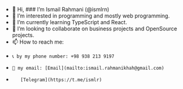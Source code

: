 - 👋 Hi, ### I’m Ismail Rahmani (@ismlrn)
- 👀 I’m interested in programming and mostly web programming.
- 🌱 I’m currently learning TypeScript and React.
- 💞️ I’m looking to collaborate on business projects and OpenSource projects.
- 📫 How to reach me:
-     📞 by my phone number: +98 938 213 9197
-     📧 my email: [Email](mailto:ismail.rahmanikhah@gmail.com)
-        [Telegram](https://t.me/ismlr)

<!---
ismlrn/ismlrn is a ✨ special ✨ repository because its `README.md` (this file) appears on your GitHub profile.
You can click the Preview link to take a look at your changes.
--->

